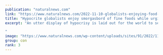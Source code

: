 ```yaml
---
publication: "naturalnews.com"
link: "https://www.naturalnews.com/2022-11-10-globalists-enjoying-food-while-people-eat-bugs.html"
title: "Hypocrite globalists enjoy smorgasbord of fine foods while urging regular people to eat BUGS"
excerpt: "An utter display of hypocrisy is laid out for the world to see as the globalists enjoy a variety of fine foods at the COP27 climate summit in Egypt, while pushing for regular people to eat insects.
"
image: "https://www.naturalnews.com/wp-content/uploads/sites/91/2022/11/Gates_WEF_wikimedia-1.jpeg"
group: con
rank: 3
---
```

